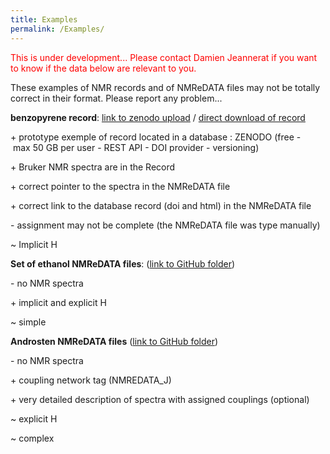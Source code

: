 ```yaml
---
title: Examples
permalink: /Examples/
---
```


<span style="color:#FF0000"> This is under development... Please contact
Damien Jeannerat if you want to know if the data below are relevant to
you. </span>

These examples of NMR records and of NMReDATA files may not be totally
correct in their format. Please report any problem...

**benzopyrene record**: [link to zenodo
upload](https://doi.org/10.5281/zenodo.825777) / [direct download of
record](https://www.zenodo.org/record/1032533/files/compound1.zip)

+ prototype exemple of record located in a database : ZENODO (free - max 50 GB per user - REST API - DOI provider - versioning)

+ Bruker NMR spectra are in the Record

+ correct pointer to the spectra in the NMReDATA file

+ correct link to the database record (doi and html) in the NMReDATA file

- assignment may not be complete (the NMReDATA file was type manually)

~ Implicit H

**Set of ethanol NMReDATA files**: ([link to GitHub
folder](https://www.github.com/djeanner/NMReDATA/tree/master/examples_of_NMRrecords_and_nmredata_sdf_files/ethanol_from_DFT_GIAO_dft))

- no NMR spectra

+ implicit and explicit H

~ simple

**Androsten NMReDATA files** ([link to GitHub
folder](https://www.github.com/djeanner/NMReDATA/tree/master/examples_of_NMRrecords_and_nmredata_sdf_files/androsten_from_DFT_GIAO_calculation))

- no NMR spectra

+ coupling network tag (NMREDATA_J)

+ very detailed description of spectra with assigned couplings (optional)

~ explicit H

~ complex
